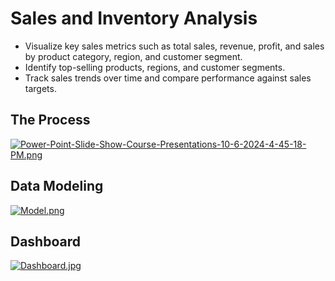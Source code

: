 
# Sales and Inventory Analysis

- Visualize key sales metrics such as total sales, revenue, profit, and sales by product category, region, and customer segment.
- Identify top-selling products, regions, and customer segments.
- Track sales trends over time and compare performance against sales targets.

## The Process
[![Power-Point-Slide-Show-Course-Presentations-10-6-2024-4-45-18-PM.png](https://i.postimg.cc/PxK5BJbX/Power-Point-Slide-Show-Course-Presentations-10-6-2024-4-45-18-PM.png)](https://postimg.cc/BLL3Fqwk)

## Data Modeling

[![Model.png](https://i.postimg.cc/0QSzFPWr/Model.png)](https://postimg.cc/qhkBCVdd)

## Dashboard

[![Dashboard.jpg](https://i.postimg.cc/FHg5PqVm/Dashboard.jpg)](https://postimg.cc/ZWRMnwQD)


















